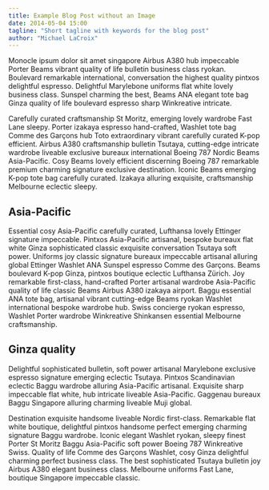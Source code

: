 ```yaml
---
title: Example Blog Post without an Image
date: 2014-05-04 15:00
tagline: "Short tagline with keywords for the blog post"
author: "Michael LaCroix"
---
```


Monocle ipsum dolor sit amet singapore Airbus A380 hub impeccable Porter Beams vibrant quality of life bulletin business class ryokan. Boulevard remarkable international, conversation the highest quality pintxos delightful espresso. Delightful Marylebone uniforms flat white lovely business class. Sunspel charming the best, Beams ANA elegant tote bag Ginza quality of life boulevard espresso sharp Winkreative intricate.

Carefully curated craftsmanship St Moritz, emerging lovely wardrobe Fast Lane sleepy. Porter izakaya espresso hand-crafted, Washlet tote bag Comme des Garçons hub Toto extraordinary vibrant carefully curated K-pop efficient. Airbus A380 craftsmanship bulletin Tsutaya, cutting-edge intricate wardrobe liveable exclusive bureaux international Boeing 787 Nordic Beams Asia-Pacific. Cosy Beams lovely efficient discerning Boeing 787 remarkable premium charming signature exclusive destination. Iconic Beams emerging K-pop tote bag carefully curated. Izakaya alluring exquisite, craftsmanship Melbourne eclectic sleepy.

## Asia-Pacific

Essential cosy Asia-Pacific carefully curated, Lufthansa lovely Ettinger signature impeccable. Pintxos Asia-Pacific artisanal, bespoke bureaux flat white Ginza sophisticated classic exquisite conversation Tsutaya soft power. Uniforms joy classic signature bureaux impeccable artisanal alluring global Ettinger Washlet ANA Sunspel espresso Comme des Garçons. Beams boulevard K-pop Ginza, pintxos boutique eclectic Lufthansa Zürich. Joy remarkable first-class, hand-crafted Porter artisanal wardrobe Asia-Pacific quality of life classic Beams Airbus A380 izakaya airport. Baggu essential ANA tote bag, artisanal vibrant cutting-edge Beams ryokan Washlet international bespoke wardrobe hub. Swiss concierge ryokan espresso, Washlet Porter wardrobe Winkreative Shinkansen essential Melbourne craftsmanship.

## Ginza quality

Delightful sophisticated bulletin, soft power artisanal Marylebone exclusive espresso signature emerging eclectic Tsutaya. Pintxos Scandinavian eclectic Baggu wardrobe alluring Asia-Pacific artisanal. Exquisite sharp impeccable flat white, hub intricate liveable Asia-Pacific. Gaggenau bureaux Baggu Singapore alluring charming liveable Muji global.

Destination exquisite handsome liveable Nordic first-class. Remarkable flat white boutique, delightful pintxos handsome perfect emerging charming signature Baggu wardrobe. Iconic elegant Washlet ryokan, sleepy finest Porter St Moritz Baggu Asia-Pacific soft power Boeing 787 Winkreative Swiss. Quality of life Comme des Garçons Washlet, cosy Ginza delightful charming perfect business class. The best sophisticated Tsutaya bulletin joy Airbus A380 elegant business class. Melbourne uniforms Fast Lane, boutique Singapore impeccable classic.
